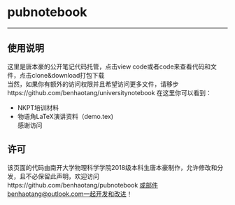 # pubnotebook
---
## 使用说明
这里是唐本豪的公开笔记代码托管，点击view code或者code来查看代码和文件，点击clone&download打包下载   
当然，如果你有额外的访问权限并且希望访问更多文件，请移步https://github.com/benhaotang/universitynotebook
在这里你可以看到：
- NKPT培训材料
- 物语角LaTeX演讲资料（demo.tex)   
感谢访问
## 许可
该页面的代码由南开大学物理科学学院2018级本科生唐本豪制作，允许修改和分发，且不必保留此声明，欢迎访问https://github.com/benhaotang/pubnotebook 或邮件benhaotang@outlook.com一起开发和改进！
